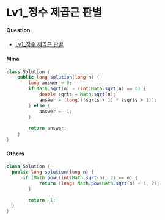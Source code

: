 # Lv1_정수 제곱근 판별



#### Question

- [Lv1_정수 제곱근 판별](https://programmers.co.kr/learn/courses/30/lessons/12934)

#### Mine

```java
class Solution {
    public long solution(long n) {
        long answer = 0;
        if(Math.sqrt(n) - (int)Math.sqrt(n) == 0) {
            double sqrts = Math.sqrt(n);
            answer = (long)((sqrts + 1) * (sqrts + 1));
        } else {
            answer = -1;
        }
        
        return answer;
    }
}
```



#### Others

```java
class Solution {
  public long solution(long n) {
      if (Math.pow((int)Math.sqrt(n), 2) == n) {
            return (long) Math.pow(Math.sqrt(n) + 1, 2);
        }

        return -1;
  }
}
```

